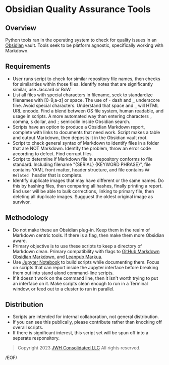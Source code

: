 # Obsidian Quality Assurance Tools

## Overview

Python tools ran in the operating system to check for quality issues in an [Obsidian](https://obsidian.md/) vault. Tools seek to be platform agnostic, specifically working with Markdown.

## Requirements

- User runs script to check for similar repository file names, then checks for similarities within those files. Identify notes that are significantly similar, use Jaccard or BoW.
- List all files with special characters in filename, seek to standardize filenames with [0-9,a-z] or space. The use of `-` dash and `_` underscore fine. Avoid special characters. Understand that space and `_` will HTML URL encode. Find a blend between OS file system, human readable, and usage in scripts. A more automated way than entering characters `,` comma, `$` dollar, and `;` semicolin inside Obsidian search.
- Scripts have an option to produce a Obsidian Markdown report, complete with links to documents that need work. Script makes a table and output Markdown, then deposits it in the Obsidian vault root.
- Script to check general syntax of Markdown to identify files in a folder that are NOT Markdown. Identify the problem, throw an error code according to defect. Find corrupt files.
- Script to determine if Markdown file in a repository conforms to file standard. Including filename "{SERIAL} {KEYWORD PHRASE}", file contains YAML front matter, header structure, and file contains `## Related ` header that is complete. 
- Identify duplicate images that may have different or the same names. Do this by hashing files, then comparing all hashes, finally printing a report. End user will be able to bulk corrections, linking to primary file, then deleting all duplicate images. Sugguest the oldest original image as survivor.

## Methodology

- Do not make these an Obsidian plug-in. Keep them in the realm of Markdown centric tools. If there is a flag, then make them more Obsidian aware. 
- Primary objective is to use these scripts to keep a directory of Markdown clean. Primary compatibility with flags to [GitHub Markdown](https://docs.github.com/en/get-started/writing-on-github/getting-started-with-writing-and-formatting-on-github) [Obsidian Markdown](https://www.markdownguide.org/tools/obsidian/), and [Leanpub Markua](https://leanpub.com/markua/read).
- Use [Jupyter Notebook](https://jupyter.org/) to build scripts while documenting them. Focus on scripts that can report inside the Jupyter interface before breaking them out into stand alond command-line scripts.
- If it doesn't work on the command line, then it isn't worth trying to put an interface on it. Make scripts clean enough to run in a Terminal window, or feed out to a cluster to run in parallel.

## Distribution

- Scripts are intended for internal collaboration, not general distribution.
- If you can see this publically, please contribute rather than knocking off overall scripts. 
- If there is significant interest, this script set will be spun off into a seperate responsitory.


> Copyright 2023 [JWH Consolidated LLC](https://www.jwhco.com/?utm_source=repository&utm_medium=github.com&utm_content=jwhco-scripts-readme) All rights reserved.


/EOF/